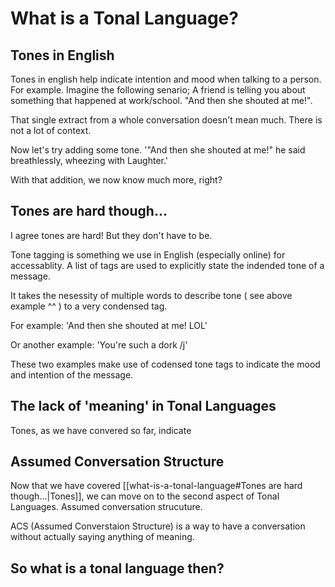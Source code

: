 # What is a Tonal Language?

## Tones in English

Tones in english help indicate intention and mood when talking to a person. For example. Imagine the following senario; 
A friend is telling you about something that happened at work/school. "And then she shouted at me!". 

That single extract from a whole conversation doesn't mean much. There is not a lot of context. 

Now let's try adding some tone. '"And then she shouted at me!" he said breathlessly, wheezing with Laughter.' 

With that addition, we now know much more, right? 

## Tones are hard though...

I agree tones are hard! But they don't have to be.

Tone tagging is something we use in English (especially online) for accessablity. A list of tags are used to explicitly state the indended tone of a message.

It takes the nesessity of multiple words to describe tone ( see above example ^^ ) to a very condensed tag.

For example: 'And then she shouted at me! LOL'

Or another example: 'You're such a dork /j' 

These two examples make use of codensed tone tags to indicate the mood and intention of the message. 

## The lack of 'meaning' in Tonal Languages

Tones, as we have convered so far, indicate 

## Assumed Conversation Structure

Now that we have covered [[what-is-a-tonal-language#Tones are hard though...|Tones]], we can move on to the second aspect of Tonal Languages. Assumed conversation strucuture.

ACS (Assumed Converstaion Structure) is a way to have a conversation without actually saying anything of meaning.



## So what is a tonal language then?

